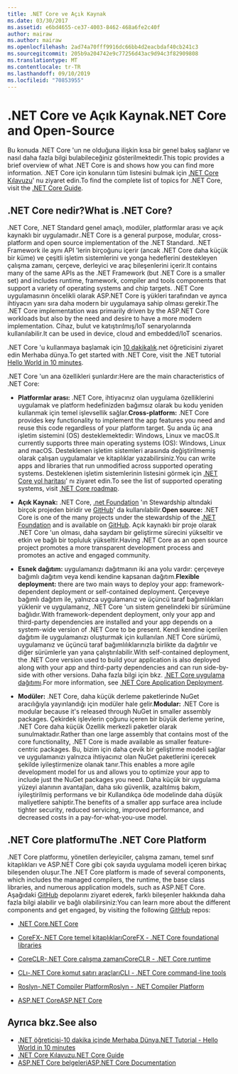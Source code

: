 ```yaml
---
title: .NET Core ve Açık Kaynak
ms.date: 03/30/2017
ms.assetid: e6bd4655-ce37-4003-8462-468a6fe2c40f
author: mairaw
ms.author: mairaw
ms.openlocfilehash: 2ad74a70fff9916dc66bb4d2eacbdaf40cb241c3
ms.sourcegitcommit: 205b9a204742e9c77256d43ac9d94c3f82909808
ms.translationtype: MT
ms.contentlocale: tr-TR
ms.lasthandoff: 09/10/2019
ms.locfileid: "70853955"
---
```

# <a name="net-core-and-open-source"></a><span data-ttu-id="88251-102">.NET Core ve Açık Kaynak</span><span class="sxs-lookup"><span data-stu-id="88251-102">.NET Core and Open-Source</span></span>
<span data-ttu-id="88251-103">Bu konuda .NET Core 'un ne olduğuna ilişkin kısa bir genel bakış sağlanır ve nasıl daha fazla bilgi bulabileceğiniz gösterilmektedir.</span><span class="sxs-lookup"><span data-stu-id="88251-103">This topic provides a brief overview  of what .NET Core is and shows how you can find more information.</span></span> <span data-ttu-id="88251-104">.NET Core için konuların tüm listesini bulmak için [.NET Core Kılavuzu](../../core/index.md)' nu ziyaret edin.</span><span class="sxs-lookup"><span data-stu-id="88251-104">To find the complete list of topics for .NET Core, visit the [.NET Core Guide](../../core/index.md).</span></span>
  
<a name="BKMK_WhatisNETCore"></a>   
## <a name="what-is-net-core"></a><span data-ttu-id="88251-105">.NET Core nedir?</span><span class="sxs-lookup"><span data-stu-id="88251-105">What is .NET Core?</span></span>  
 <span data-ttu-id="88251-106">.NET Core, .NET Standard genel amaçlı, modüler, platformlar arası ve açık kaynaklı bir uygulamadır.</span><span class="sxs-lookup"><span data-stu-id="88251-106">.NET Core is a general purpose, modular, cross-platform and open source implementation of the .NET Standard.</span></span> <span data-ttu-id="88251-107">.NET Framework ile aynı API 'lerin birçoğunu içerir (ancak .NET Core daha küçük bir küme) ve çeşitli işletim sistemlerini ve yonga hedeflerini destekleyen çalışma zamanı, çerçeve, derleyici ve araç bileşenlerini içerir.</span><span class="sxs-lookup"><span data-stu-id="88251-107">It contains many of the same APIs as the .NET Framework (but .NET Core is a smaller set) and includes runtime, framework, compiler and tools components that support a variety of operating systems and chip targets.</span></span> <span data-ttu-id="88251-108">.NET Core uygulamasının öncelikli olarak ASP.NET Core iş yükleri tarafından ve ayrıca ihtiyacın yanı sıra daha modern bir uygulamaya sahip olması gerekir.</span><span class="sxs-lookup"><span data-stu-id="88251-108">The .NET Core implementation was primarily driven by the ASP.NET Core workloads but also by the need and desire to have a more modern implementation.</span></span> <span data-ttu-id="88251-109">Cihaz, bulut ve katıştırılmış/IoT senaryolarında kullanılabilir.</span><span class="sxs-lookup"><span data-stu-id="88251-109">It can be used in device, cloud and embedded/IoT scenarios.</span></span>  
  
 <span data-ttu-id="88251-110">.NET Core 'u kullanmaya başlamak için [10 dakikalık](https://dotnet.microsoft.com/learn/dotnet/hello-world-tutorial/intro).net öğreticisini ziyaret edin Merhaba dünya.</span><span class="sxs-lookup"><span data-stu-id="88251-110">To get started with .NET Core, visit the .NET tutorial [Hello World in 10 minutes](https://dotnet.microsoft.com/learn/dotnet/hello-world-tutorial/intro).</span></span>  
  
 <span data-ttu-id="88251-111">.NET Core 'un ana özellikleri şunlardır:</span><span class="sxs-lookup"><span data-stu-id="88251-111">Here are the main characteristics of .NET Core:</span></span>  
  
- <span data-ttu-id="88251-112">**Platformlar arası:** .NET Core, ihtiyacınız olan uygulama özelliklerini uygulamak ve platform hedefinizden bağımsız olarak bu kodu yeniden kullanmak için temel işlevsellik sağlar.</span><span class="sxs-lookup"><span data-stu-id="88251-112">**Cross-platform:** .NET Core provides key functionality to implement the app features you need and reuse this code regardless of your platform target.</span></span> <span data-ttu-id="88251-113">Şu anda üç ana işletim sistemini (OS) desteklemektedir: Windows, Linux ve macOS.</span><span class="sxs-lookup"><span data-stu-id="88251-113">It currently supports three main operating systems (OS): Windows, Linux and macOS.</span></span> <span data-ttu-id="88251-114">Desteklenen işletim sistemleri arasında değiştirilmemiş olarak çalışan uygulamalar ve kitaplıklar yazabilirsiniz.</span><span class="sxs-lookup"><span data-stu-id="88251-114">You can write apps and libraries that run unmodified across supported operating systems.</span></span> <span data-ttu-id="88251-115">Desteklenen işletim sistemlerinin listesini görmek için [.NET Core yol haritası](https://github.com/dotnet/core/blob/master/roadmap.md)' nı ziyaret edin.</span><span class="sxs-lookup"><span data-stu-id="88251-115">To see the list of supported operating systems, visit [.NET Core roadmap](https://github.com/dotnet/core/blob/master/roadmap.md).</span></span>
  
- <span data-ttu-id="88251-116">**Açık Kaynak:** .NET Core, [.net Foundation](https://www.dotnetfoundation.org/) 'ın Stewardship altındaki birçok projeden biridir ve [GitHub](https://github.com/)' da kullanılabilir.</span><span class="sxs-lookup"><span data-stu-id="88251-116">**Open source:** .NET Core is one of the many projects under the stewardship of the [.NET Foundation](https://www.dotnetfoundation.org/) and is available on [GitHub](https://github.com/).</span></span>  <span data-ttu-id="88251-117">Açık kaynaklı bir proje olarak .NET Core 'un olması, daha saydam bir geliştirme sürecini yükseltir ve etkin ve bağlı bir topluluk yükseltir.</span><span class="sxs-lookup"><span data-stu-id="88251-117">Having .NET Core as an open source project promotes a more transparent development process and promotes an active and engaged community.</span></span>  
  
- <span data-ttu-id="88251-118">**Esnek dağıtım:** uygulamanızı dağıtmanın iki ana yolu vardır: çerçeveye bağımlı dağıtım veya kendi kendine kapsanan dağıtım.</span><span class="sxs-lookup"><span data-stu-id="88251-118">**Flexible deployment:** there are two main ways to deploy your app: framework-dependent deployment or self-contained deployment.</span></span> <span data-ttu-id="88251-119">Çerçeveye bağımlı dağıtım ile, yalnızca uygulamanız ve üçüncü taraf bağımlılıkları yüklenir ve uygulamanız, .NET Core 'un sistem genelindeki bir sürümüne bağlıdır.</span><span class="sxs-lookup"><span data-stu-id="88251-119">With framework-dependent deployment, only your app and third-party dependencies are installed and your app depends on a system-wide version of .NET Core to be present.</span></span>  <span data-ttu-id="88251-120">Kendi kendine içerilen dağıtım ile uygulamanızı oluşturmak için kullanılan .NET Core sürümü, uygulamanız ve üçüncü taraf bağımlılıklarınızla birlikte da dağıtılır ve diğer sürümlerle yan yana çalıştırılabilir.</span><span class="sxs-lookup"><span data-stu-id="88251-120">With self-contained deployment, the .NET Core version used to build your application is also deployed along with your app and third-party dependencies and can run side-by-side with other versions.</span></span>    <span data-ttu-id="88251-121">Daha fazla bilgi için bkz. [.NET Core uygulama dağıtımı](../../core/deploying/index.md).</span><span class="sxs-lookup"><span data-stu-id="88251-121">For more information, see [.NET Core Application Deployment](../../core/deploying/index.md).</span></span>

- <span data-ttu-id="88251-122">**Modüler:** .NET Core, daha küçük derleme paketlerinde NuGet aracılığıyla yayınlandığı için modüler hale gelir.</span><span class="sxs-lookup"><span data-stu-id="88251-122">**Modular:** .NET Core is modular because it's released through NuGet in smaller assembly packages.</span></span> <span data-ttu-id="88251-123">Çekirdek işlevlerin çoğunu içeren bir büyük derleme yerine, .NET Core daha küçük Özellik merkezli paketler olarak sunulmaktadır.</span><span class="sxs-lookup"><span data-stu-id="88251-123">Rather than one large assembly that contains most of the core functionality, .NET Core is made available as smaller feature-centric packages.</span></span> <span data-ttu-id="88251-124">Bu, bizim için daha çevik bir geliştirme modeli sağlar ve uygulamanızı yalnızca ihtiyacınız olan NuGet paketlerini içerecek şekilde iyileştirmenize olanak tanır.</span><span class="sxs-lookup"><span data-stu-id="88251-124">This enables a more agile development model for us and allows you to optimize your app to include just the NuGet packages you need.</span></span> <span data-ttu-id="88251-125">Daha küçük bir uygulama yüzeyi alanının avantajları, daha sıkı güvenlik, azaltılmış bakım, iyileştirilmiş performans ve bir Kullandıkça öde modelinde daha düşük maliyetlere sahiptir.</span><span class="sxs-lookup"><span data-stu-id="88251-125">The benefits of a smaller app surface area include tighter security, reduced servicing, improved performance, and decreased costs in a pay-for-what-you-use model.</span></span>  
  
## <a name="the-net-core-platform"></a><span data-ttu-id="88251-126">.NET Core platformu</span><span class="sxs-lookup"><span data-stu-id="88251-126">The .NET Core Platform</span></span>  
 <span data-ttu-id="88251-127">.NET Core platformu, yönetilen derleyiciler, çalışma zamanı, temel sınıf kitaplıkları ve ASP.NET Core gibi çok sayıda uygulama modeli içeren birkaç bileşenden oluşur.</span><span class="sxs-lookup"><span data-stu-id="88251-127">The .NET Core platform is made of several components, which includes the managed compilers, the runtime, the base class libraries, and numerous application models, such as ASP.NET Core.</span></span> <span data-ttu-id="88251-128">Aşağıdaki [GitHub](https://github.com/) depolarını ziyaret ederek, farklı bileşenler hakkında daha fazla bilgi alabilir ve bağlı olabilirsiniz:</span><span class="sxs-lookup"><span data-stu-id="88251-128">You can learn more about the different components and get engaged, by visiting the following [GitHub](https://github.com/) repos:</span></span>  
  
- [<span data-ttu-id="88251-129">.NET Core</span><span class="sxs-lookup"><span data-stu-id="88251-129">.NET Core</span></span>](https://github.com/dotnet/core)  
  
- [<span data-ttu-id="88251-130">CoreFX-.NET Core temel kitaplıkları</span><span class="sxs-lookup"><span data-stu-id="88251-130">CoreFX - .NET Core foundational libraries</span></span>](https://github.com/dotnet/corefx)  
  
- [<span data-ttu-id="88251-131">CoreCLR-.NET Core çalışma zamanı</span><span class="sxs-lookup"><span data-stu-id="88251-131">CoreCLR - .NET Core runtime</span></span>](https://github.com/dotnet/coreclr)  
  
- [<span data-ttu-id="88251-132">CLı-.NET Core komut satırı araçları</span><span class="sxs-lookup"><span data-stu-id="88251-132">CLI - .NET Core command-line tools</span></span>](https://github.com/dotnet/cli)  
  
- [<span data-ttu-id="88251-133">Roslyn-.NET Compiler Platform</span><span class="sxs-lookup"><span data-stu-id="88251-133">Roslyn - .NET Compiler Platform</span></span>](https://github.com/dotnet/roslyn)  
  
- [<span data-ttu-id="88251-134">ASP.NET Core</span><span class="sxs-lookup"><span data-stu-id="88251-134">ASP.NET Core</span></span>](https://github.com/aspnet/home)  
  
## <a name="see-also"></a><span data-ttu-id="88251-135">Ayrıca bkz.</span><span class="sxs-lookup"><span data-stu-id="88251-135">See also</span></span>

- [<span data-ttu-id="88251-136">.NET öğreticisi-10 dakika içinde Merhaba Dünya</span><span class="sxs-lookup"><span data-stu-id="88251-136">.NET Tutorial - Hello World in 10 minutes</span></span>](https://dotnet.microsoft.com/learn/dotnet/hello-world-tutorial/intro)
- [<span data-ttu-id="88251-137">.NET Core Kılavuzu</span><span class="sxs-lookup"><span data-stu-id="88251-137">.NET Core Guide</span></span>](../../core/index.md)
- [<span data-ttu-id="88251-138">ASP.NET Core belgeleri</span><span class="sxs-lookup"><span data-stu-id="88251-138">ASP.NET Core Documentation</span></span>](/aspnet/core/)
